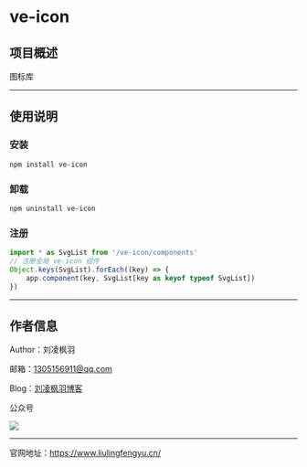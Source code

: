 # ve-icon

## 项目概述

图标库

---

## 使用说明

### 安装

```shell
npm install ve-icon
```

### 卸载

```shell
npm uninstall ve-icon
```

### 注册

```ts
import * as SvgList from '/ve-icon/components'
// 注册全局 ve-icon 组件
Object.keys(SvgList).forEach((key) => {
    app.component(key, SvgList[key as keyof typeof SvgList])
})
```

---

## 作者信息

Author：刘凌枫羽

邮箱：1305156911@qq.com

Blog：[刘凌枫羽博客](https://blog.csdn.net/qq_38036909?type=blog)

公众号

[![](https://resource.liulingfengyu.cn/img/公众号二维码.jpg)](https://mp.weixin.qq.com/s?__biz=MzkxNDI2OTM0Nw==&mid=2247483939&idx=1&sn=ee8438a9047d92798765cd502820c67c&chksm=c171b7eff6063ef9a41b34f61ff6ac8c73259917505eb5d9a5b9a17e9ab3653da999e48a98d5#rd)

---

官网地址：https://www.liulingfengyu.cn/
